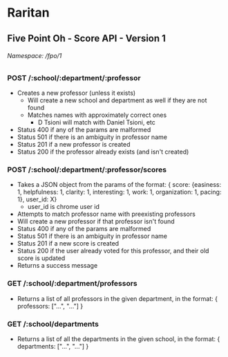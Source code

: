 # Raritan
## Five Point Oh - Score API - Version 1

###### Namespace: /fpo/1

### POST /:school/:department/:professor
* Creates a new professor (unless it exists)
  * Will create a new school and department as well if they are not found
  * Matches names with approximately correct ones
    * D Tsioni will match with Daniel Tsioni, etc
* Status 400 if any of the params are malformed
* Status 501 if there is an ambiguity in professor name
* Status 201 if a new professor is created
* Status 200 if the professor already exists (and isn't created)

### POST /:school/:department/:professor/scores
* Takes a JSON object from the params of the format:
    { score: {easiness: 1, helpfulness: 1, clarity: 1, interesting: 1, work: 1, organization: 1, pacing: 1}, user_id: X}
    * user_id is chrome user id
* Attempts to match professor name with preexisting professors
* Will create a new professor if that professor isn't found
* Status 400 if any of the params are malformed
* Status 501 if there is an ambiguity in professor name
* Status 201 if a new score is created
* Status 200 if the user already voted for this professor, and their old score is updated
* Returns a success message

### GET /:school/:department/professors
* Returns a list of all professors in the given department, in the format:
  { professors: ["...", "..."] }
  
### GET /:school/departments
* Returns a list of all the departments in the given school, in the format:
  { departments: ["...", "..."] }
